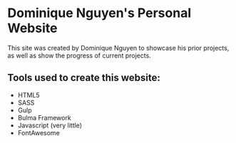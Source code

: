 # Dominique Nguyen's Personal Website
This site was created by Dominique Nguyen to showcase his prior projects, as well as show the progress of current projects.

## Tools used to create this website:
* HTML5
* SASS
* Gulp
* Bulma Framework
* Javascript (very little)
* FontAwesome


